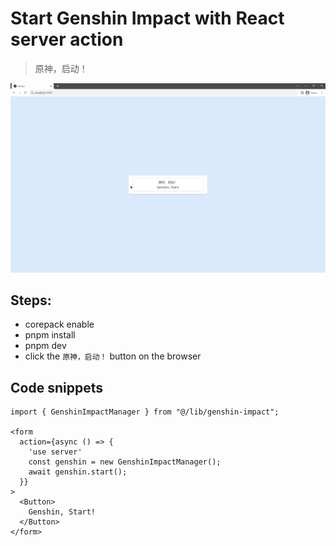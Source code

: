 # Start Genshin Impact with React server action

> 原神，启动！

![GenshinStart](pic/GenshinStart.gif)

## Steps:

- corepack enable
- pnpm install
- pnpm dev
- click the `原神，启动！` button on the browser

## Code snippets

```tsx
import { GenshinImpactManager } from "@/lib/genshin-impact";

<form
  action={async () => {
    'use server'
    const genshin = new GenshinImpactManager();
    await genshin.start();
  }}
>
  <Button>
    Genshin, Start!
  </Button>
</form>
```
